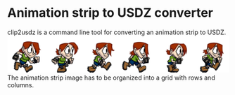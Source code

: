 # Animation strip to USDZ converter

clip2usdz is a command line tool for converting an animation strip to USDZ.  
[![](pngegg.png)](https://www.codeandweb.com/texturepacker/tutorials/how-to-create-a-sprite-sheet)  
The animation strip image has to be organized into a grid with rows and columns.  
